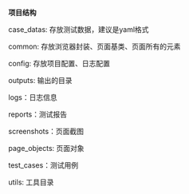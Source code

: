 **项目结构**

case_datas: 存放测试数据，建议是yaml格式

common: 存放浏览器封装、页面基类、页面所有的元素

config: 存放项目配置、日志配置

outputs: 输出的目录

logs：日志信息

reports：测试报告

screenshots：页面截图

page_objects: 页面对象

test_cases：测试用例

utils: 工具目录